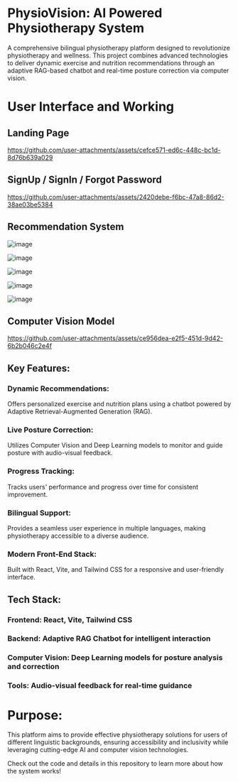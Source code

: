 # PhysioVision: AI Powered Physiotherapy System

A comprehensive bilingual physiotherapy platform designed to revolutionize physiotherapy and wellness. This project combines advanced technologies to deliver dynamic exercise and nutrition recommendations through an adaptive RAG-based chatbot and real-time posture correction via computer vision.

# User Interface and Working
## Landing Page
https://github.com/user-attachments/assets/cefce571-ed6c-448c-bc1d-8d76b639a029

## SignUp / SignIn / Forgot Password
https://github.com/user-attachments/assets/2420debe-f6bc-47a8-86d2-38ae03be5384

## Recommendation System

![image](https://github.com/user-attachments/assets/de7937a4-3493-46bd-8b9c-16619404bfb1)


![image](https://github.com/user-attachments/assets/535ed8a2-0e7b-4d20-948c-a48077268044)


![image](https://github.com/user-attachments/assets/54133504-1865-4ced-a279-3d0c5799c956)


![image](https://github.com/user-attachments/assets/a7fd58ec-396e-40a7-9e84-5f4da6497db3)


![image](https://github.com/user-attachments/assets/6f290aae-edaa-4360-a8e7-2cd469275bda)

## Computer Vision Model

https://github.com/user-attachments/assets/ce956dea-e2f5-451d-9d42-6b2b046c2e4f



## Key Features:
### Dynamic Recommendations: 
Offers personalized exercise and nutrition plans using a chatbot powered by Adaptive Retrieval-Augmented Generation (RAG).

### Live Posture Correction: 
Utilizes Computer Vision and Deep Learning models to monitor and guide posture with audio-visual feedback.

### Progress Tracking: 
Tracks users' performance and progress over time for consistent improvement.

### Bilingual Support: 
Provides a seamless user experience in multiple languages, making physiotherapy accessible to a diverse audience.

### Modern Front-End Stack: 
Built with React, Vite, and Tailwind CSS for a responsive and user-friendly interface.

## Tech Stack:
### Frontend: React, Vite, Tailwind CSS
### Backend: Adaptive RAG Chatbot for intelligent interaction
### Computer Vision: Deep Learning models for posture analysis and correction
### Tools: Audio-visual feedback for real-time guidance

# Purpose:
This platform aims to provide effective physiotherapy solutions for users of different linguistic backgrounds, ensuring accessibility and inclusivity while leveraging cutting-edge AI and computer vision technologies.

Check out the code and details in this repository to learn more about how the system works!










